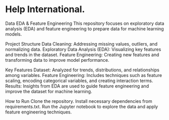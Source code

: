 # Help International. 
 Data EDA & Feature Engineering
This repository focuses on exploratory data analysis (EDA) and feature engineering to prepare data for machine learning models.

Project Structure
Data Cleaning: Addressing missing values, outliers, and normalizing data.
Exploratory Data Analysis (EDA): Visualizing key features and trends in the dataset.
Feature Engineering: Creating new features and transforming data to improve model performance.

Key Features
Dataset: Analyzed for trends, distributions, and relationships among variables.
Feature Engineering: Includes techniques such as feature scaling, encoding categorical variables, and creating interaction terms.
Results: Insights from EDA are used to guide feature engineering and improve the dataset for machine learning.

How to Run
Clone the repository.
Install necessary dependencies from requirements.txt.
Run the Jupyter notebook to explore the data and apply feature engineering techniques.

